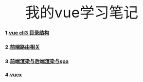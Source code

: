   <div align='center' ><font size='70'>我的vue学习笔记</font></div>

### 1.[vue cli3 目录结构 ](https://guiltyof.github.io/notes/note_1)

### 2.[前端路由相关](https://guiltyof.github.io/notes/前端路由相关)

### 3.[前端渲染与后端渲染与spa](https://guiltyof.github.io/notes/前端渲染与后端渲染与spa)

### 4.[vuex](https://guiltyof.github.io/notes/vuex)

